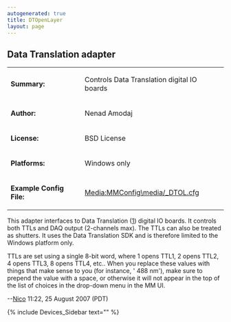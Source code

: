 ```yaml
---
autogenerated: true
title: DTOpenLayer
layout: page
---
```


## Data Translation adapter

<table>

<tr>

<td markdown="1">

**Summary:**

</td>

<td markdown="1">

Controls Data Translation digital IO boards

</td>

</tr>

<tr>

<td markdown="1">

**Author:**

</td>

<td markdown="1">

Nenad Amodaj

</td>

</tr>

<tr>

<td markdown="1">

**License:**

</td>

<td markdown="1">

BSD License

</td>

</tr>

<tr>

<td markdown="1">

**Platforms:**

</td>

<td markdown="1">

Windows only

</td>

</tr>

<tr>

<td markdown="1">

**Example Config File:**

</td>

<td markdown="1">

[Media:MMConfig\media/_DTOL.cfg](Media:media/MMConfig_DTOL.cfg "wikilink")

</td>

</tr>

</table>

This adapter interfaces to Data Translation ([1](http://www.datx.com/))
digital IO boards. It controls both TTLs and DAQ output (2-channels
max). The TTLs can also be treated as shutters. It uses the Data
Translation SDK and is therefore limited to the Windows platform only.

TTLs are set using a single 8-bit word, where 1 opens TTL1, 2 opens
TTL2, 4 opens TTL3, 8 opens TTL4, etc.. When you replace these values
with things that make sense to you (for instance, ' 488 nm'), make sure
to prepend the value with a space, or otherwise it will not appear in
the top of the list of choices in the drop-down menu in the MM UI.

\--[Nico](User:Nico "wikilink") 11:22, 25 August 2007 (PDT)

{% include Devices_Sidebar text="" %}
